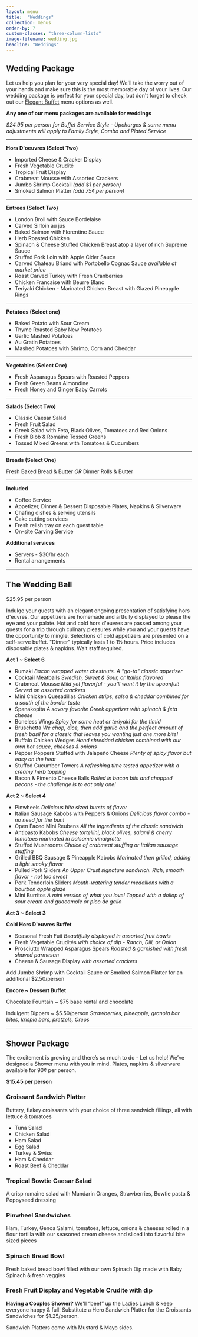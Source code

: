 ```yaml
---
layout: menu
title:  "Weddings"
collection: menus
order-by: 7
custom-classes: "three-column-lists"
image-filename: wedding.jpg
headline: "Weddings"
---
```


## Wedding Package

Let us help you plan for your very special day! We'll take
the worry out of your hands and make sure this is the most
memorable day of your lives. Our wedding package is perfect
for your special day, but don't forget to check out our [Elegant Buffet](/menus/elegant-buffets)
menu options as well.

**Any one of our menu packages are available for weddings**

*$24.95 per person for Buffet Service Style - Upcharges & some menu adjustments will apply to Family Style, Combo and Plated Service*

* * *

**Hors D'oeuvres (Select Two)**

- Imported Cheese & Cracker Display
- Fresh Vegetable Crudité
- Tropical Fruit Display
- Crabmeat Mousse with Assorted Crackers
- Jumbo Shrimp Cocktail  *(add $1 per person)*
- Smoked Salmon Platter  *(add 75¢ per person)*

* * *

**Entrees (Select Two)**

- London Broil with Sauce Bordelaise
- Carved Sirloin au jus
- Baked Salmon with Florentine Sauce
- Herb Roasted Chicken
- Spinach & Cheese Stuffed Chicken Breast atop a layer of rich Supreme Sauce
- Stuffed Pork Loin with Apple Cider Sauce
- Carved Chateau Briand with Portobello Cognac Sauce *available at market price*
- Roast Carved Turkey with Fresh Cranberries
- Chicken Francaise with Beurre Blanc
- Teriyaki Chicken - Marinated Chicken Breast with Glazed Pineapple Rings

* * *

**Potatoes (Select one)**

- Baked Potato with Sour Cream
- Thyme Roasted Baby New Potatoes
- Garlic Mashed Potatoes
- Au Gratin Potatoes
- Mashed Potatoes with Shrimp, Corn and Cheddar

* * *

**Vegetables (Select One)**

- Fresh Asparagus Spears with Roasted Peppers
- Fresh Green Beans Almondine
- Fresh Honey and Ginger Baby Carrots

* * *

**Salads (Select Two)**

- Classic Caesar Salad
- Fresh Fruit Salad
- Greek Salad with Feta, Black Olives, Tomatoes and Red Onions
- Fresh Bibb & Romaine Tossed Greens
- Tossed Mixed Greens with Tomatoes & Cucumbers

* * *

**Breads (Select One)**

Fresh Baked Bread & Butter   *OR*   Dinner Rolls & Butter

* * *

**Included**


<!-- TODO: Is that pnkf line right? -->
- Coffee Service
- Appetizer, Dinner & Dessert Disposable Plates, Napkins & Silverware
- Chafing dishes & serving utensils
- Cake cutting services
- Fresh relish tray on each guest table
- On-site Carving Service

**Additional services**

- Servers - $30/hr each
- Rental arrangements

* * *

## The Wedding Ball

$25.95 per person

Indulge your guests with an elegant ongoing presentation of satisfying hors d'euvres.
Our appetizers are homemade and artfully displayed to please the eye and your palate.
Hot and cold hors d'euvres are passed among your guests for a trip through culinary
pleasures while you and your guests have the opportunity to mingle. Selections of cold
appetizers are presented on a self-serve buffet. "Dinner" typically lasts 1 to 1½ hours.
Price includes disposable plates & napkins. Wait staff required.

**Act 1 ~ Select 6**

- Rumaki *Bacon wrapped water chestnuts. A "go-to" classic appetizer*
- Cocktail Meatballs *Swedish, Sweet & Sour, or Italian flavored*
- Crabmeat Mousse *Mild yet flavorful - you'll want it by the spoonful! Served on assorted crackers*
- Mini Chicken Quesadillas *Chicken strips, salsa & cheddar combined for a south of the border taste*
- Spanakopita *A savory favorite Greek appetizer with spinach & feta cheese*
- Boneless Wings *Spicy for some heat or teriyaki for the timid*
- Bruschetta *We chop, dice, then add garlic and the perfect amount of fresh basil for a classic that leaves you wanting just one more bite!*
- Buffalo Chicken Wedges *Hand shredded chicken combined with our own hot sauce, cheeses & onions*
- Pepper Poppers Stuffed with Jalapeño Cheese *Plenty of spicy flavor but easy on the heat*
- Stuffed Cucumber Towers *A refreshing time tested appetizer with a creamy herb topping*
- Bacon & Pimento Cheese Balls *Rolled in bacon bits and chopped pecans - the challenge is to eat only one!*

**Act 2 ~ Select 4**

- Pinwheels *Delicious bite sized bursts of flavor*
- Italian Sausage Kabobs with Peppers & Onions *Delicious flavor combo - no need for the bun!*
- Open Faced Mini Reubens *All the ingredients of the classic sandwich*
- Antipasto Kabobs *Cheese tortellini, black olives, salami & cherry tomatoes marinated in balsamic vinaigrette*
- Stuffed Mushrooms *Choice of crabmeat stuffing or Italian sausage stuffing*
- Grilled BBQ Sausage & Pineapple Kabobs *Marinated then grilled, adding a light smoky flavor*
- Pulled Pork Sliders *An Upper Crust signature sandwich. Rich, smooth flavor - not too sweet*
- Pork Tenderloin Sliders *Mouth-watering tender medallions with a bourbon apple glaze*
- Mini Burritos *A mini version of what you love! Topped with a dollop of sour cream and guacamole or pico de gallo*

**Act 3 ~ Select 3**

**Cold Hors D'euvres Buffet**

- Seasonal Fresh Fuit *Beautifully displayed in assorted fruit bowls*
- Fresh Vegetable Crudités *with choice of dip - Ranch, Dill, or Onion*
- Prosciutto Wrapped Asparagus Spears *Roasted & garnished with fresh shaved parmesan*
- Cheese & Sausage Display *with assorted crackers*

Add Jumbo Shrimp with Cocktail Sauce *or* Smoked Salmon Platter for an additional $2.50/person

**Encore ~ Dessert Buffet**

Chocolate Fountain ~ $75 base rental and chocolate


Indulgent Dippers ~ $5.50/person *Strawberries, pineapple, granola bar bites, krispie bars, pretzels, Oreos*

* * *

## Shower Package

The excitement is growing and there’s so much to do - Let us help!  We’ve designed a Shower menu with you in mind. Plates, napkins & silverware available for 90¢ per person.

**$15.45 per person**

### Croissant Sandwich Platter

Buttery, flakey croissants with your choice of three sandwich fillings, all  with lettuce & tomatoes

- Tuna Salad
- Chicken Salad
- Ham Salad
- Egg Salad
- Turkey & Swiss
- Ham & Cheddar
- Roast Beef & Cheddar


### Tropical Bowtie Caesar Salad

A crisp romaine salad with Mandarin Oranges, Strawberries, Bowtie pasta & Poppyseed dressing


### Pinwheel Sandwiches

Ham, Turkey, Genoa Salami, tomatoes, lettuce, onions & cheeses rolled in a flour tortilla with our seasoned cream cheese and sliced into flavorful bite sized pieces


### Spinach Bread Bowl

Fresh baked bread bowl filled with our own Spinach Dip made with Baby Spinach & fresh veggies


### Fresh Fruit Display and Vegetable Crudite with dip


**Having a Couples Shower?**  We'll  “beef” up the Ladies Lunch & keep everyone happy & full!  Substitute a Hero Sandwich Platter for the Croissants Sandwiches for $1.25/person.

Sandwich Platters come with Mustard & Mayo sides.


